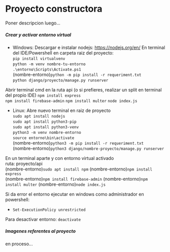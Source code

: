 # Proyecto constructora
Poner descripcion luego...
 

##### Crear y activar entorno virtual  
- Windows:
Descargar e instalar nodejs: https://nodejs.org/en/ 
En terminal del IDE/Powershell en carpeta raiz del proyecto:  
`pip install virtualvenv`  
`python -m venv nombre-tu-entorno`  
`.\entorno\Scripts\Activate.ps1`  
(nombre-entorno)`python -m pip install -r requeriment.txt`  
`python django/proyecto/manage.py runserver`  

Abrir terminal cmd en la ruta api  (o si prefieres, realizar un split en terminal del propio IDE) 
`npm install express`  
`npm install firebase-admin` 
`npm install multer` 
`node index.js`  
  
- Linux:
Abre nuevo terminal en raiz de proyecto  
`sudo apt install nodejs`  
`sudo apt install python3-pip`  
`sudo apt install python3-venv`  
`python3 -m venv nombre-entorno`  
`source entorno\bin\activate`  
(nombre-entorno)`python3 -m pip install -r requeriment.txt`  
(nombre-entorno)`python3 django/nombre-proyecto/manage.py runserver`  

En un terminal aparte y con entorno virtual activado  
ruta: proyecto/api  
(nombre-entorno)`sudo apt install npm` 
(nombre-entorno)`npm install express`  
(nombre-entorno)`npm install firebase-admin` 
(nombre-entorno)`npm install multer` 
(nombre-entorno)`node index.js`    
  
  Si da error el entorno ejecutar en windows como administrador en powershell:
  - `Set-ExecutionPolicy unrestricted`

Para desactivar entorno:
   `deactivate`

##### Imagenes referentes al proyecto
en proceso...
